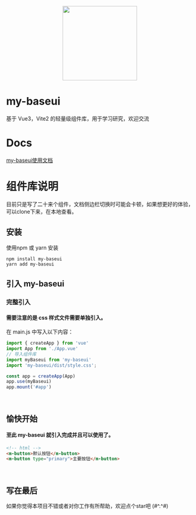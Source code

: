 <p align="center">
  <img width="200" src="https://wangibook.github.io/my-baseui/logo.png">
</p>

# my-baseui
基于 Vue3，Vite2 的轻量级组件库，用于学习研究，欢迎交流

# Docs 
[my-baseui使用文档](https://wangibook.github.io/my-baseui/#/)

# 组件库说明
目前只是写了二十来个组件，文档侧边栏切换时可能会卡顿，如果想更好的体验，可以clone下来，在本地查看。

## 安装
使用npm 或 yarn 安装

```
npm install my-baseui
yarn add my-baseui
```

## 引入 my-baseui
### 完整引入
#### 需要注意的是 css 样式文件需要单独引入。
在 main.js 中写入以下内容：
```js
import { createApp } from 'vue'
import App from './App.vue'
// 导入组件库
import myBaseui from 'my-baseui'
import 'my-baseui/dist/style.css';

const app = createApp(App)
app.use(myBaseui)
app.mount('#app')
```
<br/>

## 愉快开始

#### 至此 my-baseui 就引入完成并且可以使用了。

```html
<!-- html -->
<m-button>默认按钮</m-button>
<m-button type="primary">主要按钮</m-button>
```

<br/>

## 写在最后
如果你觉得本项目不错或者对你工作有所帮助，欢迎点个star吧
(#^.^#)
